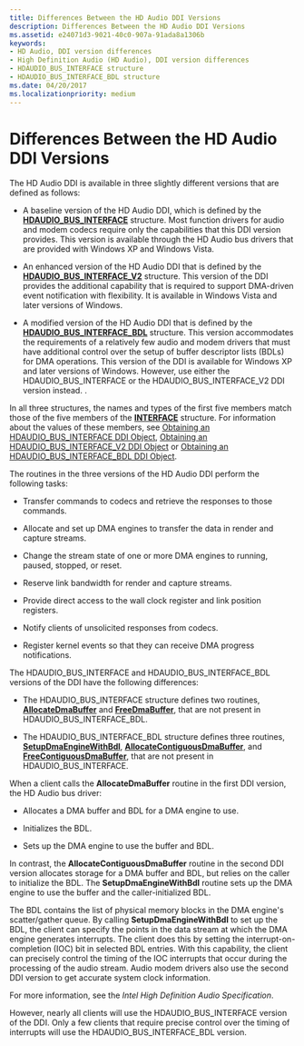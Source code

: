 ```yaml
---
title: Differences Between the HD Audio DDI Versions
description: Differences Between the HD Audio DDI Versions
ms.assetid: e24071d3-9021-40c0-907a-91ada8a1306b
keywords:
- HD Audio, DDI version differences
- High Definition Audio (HD Audio), DDI version differences
- HDAUDIO_BUS_INTERFACE structure
- HDAUDIO_BUS_INTERFACE_BDL structure
ms.date: 04/20/2017
ms.localizationpriority: medium
---
```


# Differences Between the HD Audio DDI Versions


The HD Audio DDI is available in three slightly different versions that are defined as follows:

-   A baseline version of the HD Audio DDI, which is defined by the [**HDAUDIO\_BUS\_INTERFACE**](https://msdn.microsoft.com/library/windows/hardware/ff536413) structure. Most function drivers for audio and modem codecs require only the capabilities that this DDI version provides. This version is available through the HD Audio bus drivers that are provided with Windows XP and Windows Vista.

-   An enhanced version of the HD Audio DDI that is defined by the [**HDAUDIO\_BUS\_INTERFACE\_V2**](https://msdn.microsoft.com/library/windows/hardware/ff536418) structure. This version of the DDI provides the additional capability that is required to support DMA-driven event notification with flexibility. It is available in Windows Vista and later versions of Windows.

-   A modified version of the HD Audio DDI that is defined by the [**HDAUDIO\_BUS\_INTERFACE\_BDL**](https://msdn.microsoft.com/library/windows/hardware/ff536416) structure. This version accommodates the requirements of a relatively few audio and modem drivers that must have additional control over the setup of buffer descriptor lists (BDLs) for DMA operations. This version of the DDI is available for Windows XP and later versions of Windows. However, use either the HDAUDIO\_BUS\_INTERFACE or the HDAUDIO\_BUS\_INTERFACE\_V2 DDI version instead. .

In all three structures, the names and types of the first five members match those of the five members of the [**INTERFACE**](https://msdn.microsoft.com/library/windows/hardware/ff547825) structure. For information about the values of these members, see [Obtaining an HDAUDIO\_BUS\_INTERFACE DDI Object](obtaining-an-hdaudio-bus-interface-ddi-object.md), [Obtaining an HDAUDIO\_BUS\_INTERFACE\_V2 DDI Object](obtaining-an-hdaudio-bus-interface-v2-ddi-object.md) or [Obtaining an HDAUDIO\_BUS\_INTERFACE\_BDL DDI Object](obtaining-an-hdaudio-bus-interface-bdl-ddi-object.md).

The routines in the three versions of the HD Audio DDI perform the following tasks:

-   Transfer commands to codecs and retrieve the responses to those commands.

-   Allocate and set up DMA engines to transfer the data in render and capture streams.

-   Change the stream state of one or more DMA engines to running, paused, stopped, or reset.

-   Reserve link bandwidth for render and capture streams.

-   Provide direct access to the wall clock register and link position registers.

-   Notify clients of unsolicited responses from codecs.

-   Register kernel events so that they can receive DMA progress notifications.

The HDAUDIO\_BUS\_INTERFACE and HDAUDIO\_BUS\_INTERFACE\_BDL versions of the DDI have the following differences:

-   The HDAUDIO\_BUS\_INTERFACE structure defines two routines, [**AllocateDmaBuffer**](https://msdn.microsoft.com/library/windows/hardware/ff536179) and [**FreeDmaBuffer**](https://msdn.microsoft.com/library/windows/hardware/ff536391), that are not present in HDAUDIO\_BUS\_INTERFACE\_BDL.

-   The HDAUDIO\_BUS\_INTERFACE\_BDL structure defines three routines, [**SetupDmaEngineWithBdl**](https://msdn.microsoft.com/library/windows/hardware/ff537894), [**AllocateContiguousDmaBuffer**](https://msdn.microsoft.com/library/windows/hardware/ff536178), and [**FreeContiguousDmaBuffer**](https://msdn.microsoft.com/library/windows/hardware/ff536390), that are not present in HDAUDIO\_BUS\_INTERFACE.

When a client calls the **AllocateDmaBuffer** routine in the first DDI version, the HD Audio bus driver:

-   Allocates a DMA buffer and BDL for a DMA engine to use.

-   Initializes the BDL.

-   Sets up the DMA engine to use the buffer and BDL.

In contrast, the **AllocateContiguousDmaBuffer** routine in the second DDI version allocates storage for a DMA buffer and BDL, but relies on the caller to initialize the BDL. The **SetupDmaEngineWithBdl** routine sets up the DMA engine to use the buffer and the caller-initialized BDL.

The BDL contains the list of physical memory blocks in the DMA engine's scatter/gather queue. By calling **SetupDmaEngineWithBdl** to set up the BDL, the client can specify the points in the data stream at which the DMA engine generates interrupts. The client does this by setting the interrupt-on-completion (IOC) bit in selected BDL entries. With this capability, the client can precisely control the timing of the IOC interrupts that occur during the processing of the audio stream. Audio modem drivers also use the second DDI version to get accurate system clock information.

For more information, see the *Intel High Definition Audio Specification*.

However, nearly all clients will use the HDAUDIO\_BUS\_INTERFACE version of the DDI. Only a few clients that require precise control over the timing of interrupts will use the HDAUDIO\_BUS\_INTERFACE\_BDL version.

 

 




